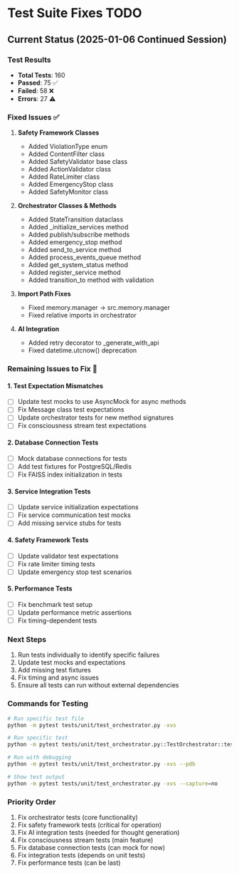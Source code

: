 # Test Suite Fixes TODO

## Current Status (2025-01-06 Continued Session)

### Test Results
- **Total Tests**: 160
- **Passed**: 75 ✅
- **Failed**: 58 ❌
- **Errors**: 27 ⚠️

### Fixed Issues ✅
1. **Safety Framework Classes**
   - Added ViolationType enum
   - Added ContentFilter class
   - Added SafetyValidator base class
   - Added ActionValidator class
   - Added RateLimiter class
   - Added EmergencyStop class
   - Added SafetyMonitor class

2. **Orchestrator Classes & Methods**
   - Added StateTransition dataclass
   - Added _initialize_services method
   - Added publish/subscribe methods
   - Added emergency_stop method
   - Added send_to_service method
   - Added process_events_queue method
   - Added get_system_status method
   - Added register_service method
   - Added transition_to method with validation

3. **Import Path Fixes**
   - Fixed memory.manager -> src.memory.manager
   - Fixed relative imports in orchestrator

4. **AI Integration**
   - Added retry decorator to _generate_with_api
   - Fixed datetime.utcnow() deprecation

### Remaining Issues to Fix 🔧

#### 1. Test Expectation Mismatches
- [ ] Update test mocks to use AsyncMock for async methods
- [ ] Fix Message class test expectations
- [ ] Update orchestrator tests for new method signatures
- [ ] Fix consciousness stream test expectations

#### 2. Database Connection Tests
- [ ] Mock database connections for tests
- [ ] Add test fixtures for PostgreSQL/Redis
- [ ] Fix FAISS index initialization in tests

#### 3. Service Integration Tests
- [ ] Update service initialization expectations
- [ ] Fix service communication test mocks
- [ ] Add missing service stubs for tests

#### 4. Safety Framework Tests
- [ ] Update validator test expectations
- [ ] Fix rate limiter timing tests
- [ ] Update emergency stop test scenarios

#### 5. Performance Tests
- [ ] Fix benchmark test setup
- [ ] Update performance metric assertions
- [ ] Fix timing-dependent tests

### Next Steps
1. Run tests individually to identify specific failures
2. Update test mocks and expectations
3. Add missing test fixtures
4. Fix timing and async issues
5. Ensure all tests can run without external dependencies

### Commands for Testing
```bash
# Run specific test file
python -m pytest tests/unit/test_orchestrator.py -xvs

# Run specific test
python -m pytest tests/unit/test_orchestrator.py::TestOrchestrator::test_name -xvs

# Run with debugging
python -m pytest tests/unit/test_orchestrator.py -xvs --pdb

# Show test output
python -m pytest tests/unit/test_orchestrator.py -xvs --capture=no
```

### Priority Order
1. Fix orchestrator tests (core functionality)
2. Fix safety framework tests (critical for operation)
3. Fix AI integration tests (needed for thought generation)
4. Fix consciousness stream tests (main feature)
5. Fix database connection tests (can mock for now)
6. Fix integration tests (depends on unit tests)
7. Fix performance tests (can be last)